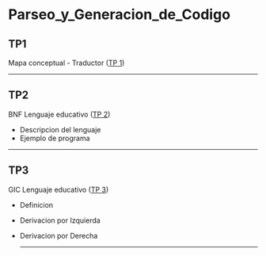 # Parseo_y_Generacion_de_Codigo

## TP1
Mapa conceptual - Traductor ([TP 1](https://github.com/AgusCuevas/Parseo_y_Generacion_de_Codigo/blob/main/TP1_Cuadro))

-------------------------------

## TP2 
BNF Lenguaje educativo ([TP 2](https://github.com/AgusCuevas/Parseo_y_Generacion_de_Codigo/blob/main/TP2_Lenguaje_Educativo_BNF.md))
- Descripcion del lenguaje
- Ejemplo de programa

-------------------------------

## TP3
GIC Lenguaje educativo ([TP 3](https://github.com/AgusCuevas/Parseo_y_Generacion_de_Codigo/blob/main/TP3_Lenguaje_Educativo_GIC.md))
- Definicion
- Derivacion por Izquierda
- Derivacion por Derecha

  -------------------------------
